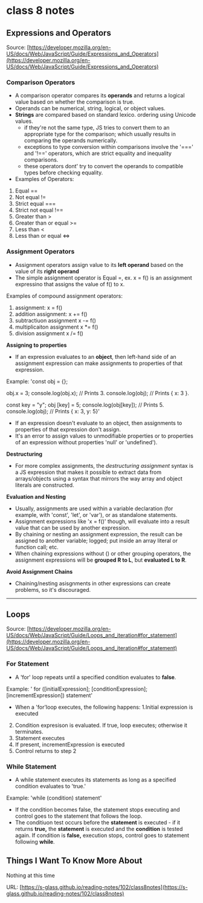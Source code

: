
# class 8 notes #

## Expressions and Operators ##

Source: [https://developer.mozilla.org/en-US/docs/Web/JavaScript/Guide/Expressions_and_Operators](https://developer.mozilla.org/en-US/docs/Web/JavaScript/Guide/Expressions_and_Operators)

### Comparison Operators ###
* A comparison operator compares its **operands** and returns a logical value based on whether the comparison is true.
* Operands can be numerical, string, logical, or object values. 
* **Strings** are compared based on standard lexico. ordering using Unicode values.
    - if they're not the same type, JS tries to convert them to an appropriate type for the comparison; which usually results in comparing the operands numerically. 
    - exceptions to type conversion within comparisons involve the '===' and '!==' operators, which are strict equality and inequality comparisons. 
    - these operators dont' try to convert the operands to compatible types before checking equality. 
* Examples of Operators:
1. Equal ==
2. Not equal !=
3. Strict equal ===
4. Strict not equal !==
5. Greater than >
6. Greater than or equal >=
7. Less than <
8. Less than or equal <=>

### Assignment Operators ###
*  Assignment operators assign value to its **left operand** based on the value of its **right operand**
* The simple assignment operator is Equal =, ex. x = f() is an assignment expressino that assigns the value of f() to x. 

Examples of compound assignment operators:
1. assignment: x = f()
2. addition assignment: x += f()
3. subtractiuon assignment x -= f()
4. multiplicaiton assignment x *= f()
5. division assignment x /= f()

**Assigning to properties**
* If an expression evaluates to an **object**, then left-hand side of an assignment expression can make assignments to properties of that expression. 

Example:
'const obj = {};

obj.x = 3;
console.log(obj.x); // Prints 3.
console.log(obj); // Prints { x: 3 }.

const key = "y";
obj [key] = 5;
console.log(obj[key]); // Prints 5.
console.log(obj); // Prints { x: 3, y: 5}'

* If an expression doesn't evaluate to an object, then assignments to properties of that expression don't assign.
* It's an error to assign values to unmodifiable properties or to properties of an expression without properties 'null' or 'undefined').

**Destructuring**
* For more complex assignments, the *destructuring assignment* syntax is a JS expression that makes it possible to extract data from arrays/objects using a syntax that mirrors the way array and object literals are constructed.

**Evaluation and Nesting**
* Usually, assignments are used within a variable declaration (for example, with 'const', 'let', or 'var'), or as standalone statements.
* Assignment expressions like 'x = f()' though, will evaluate into a result value that can be used by another expression. 
* By chaining or nesting an assignment expression, the result can be assigned to another variable; logged; put inside an array literal or function call; etc.
* When chaining expressions without () or other grouping operators, the assignment expressions will be **grouped R to L**, but **evaluated L to R**.

**Avoid Assignment Chains**
* Chaining/nesting asisgnments in other expressions can create problems, so it's discouraged. 

-----------------------------------------------
## Loops ##

Source: [https://developer.mozilla.org/en-US/docs/Web/JavaScript/Guide/Loops_and_iteration#for_statement](https://developer.mozilla.org/en-US/docs/Web/JavaScript/Guide/Loops_and_iteration#for_statement)

### For Statement ###
* A 'for' loop repeats until a specified condition evaluates to **false**. 

Example:
' for ([initialExpression]; [conditionExpression]; [incrementExpression])
statement'

* When a 'for'loop executes, the following happens:
1.Initial expression is executed
2. Condition expresison is evaluated. If true, loop executes; otherwise it terminates.
3. Statement executes
4. If present, incrementExpression is executed
5. Control returns to step 2 

### While Statement ###
* A while statement executes its statements as long as a specified condition evaluates to 'true.' 

Example:
'while (condition)
    statement'

* If the condition becomes false, the statement stops executing and control goes to the statement that follows the loop.
* The conditiuon test occurs before the **statement** is executed - if it returns **true,** the **statement** is executed and the **condition** is tested again. If condition is **false,** execution stops, control goes to statement following **while**.


## Things I Want To Know More About ##
Nothing at this time

URL: [https://s-glass.github.io/reading-notes/102/class8notes](https://s-glass.github.io/reading-notes/102/class8notes)

